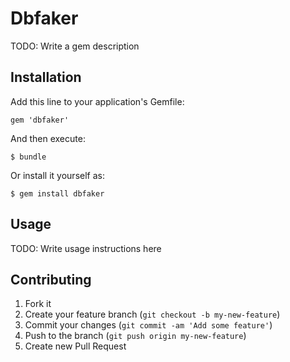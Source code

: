 # Dbfaker

TODO: Write a gem description

## Installation

Add this line to your application's Gemfile:

    gem 'dbfaker'

And then execute:

    $ bundle

Or install it yourself as:

    $ gem install dbfaker

## Usage

TODO: Write usage instructions here

## Contributing

1. Fork it
2. Create your feature branch (`git checkout -b my-new-feature`)
3. Commit your changes (`git commit -am 'Add some feature'`)
4. Push to the branch (`git push origin my-new-feature`)
5. Create new Pull Request
